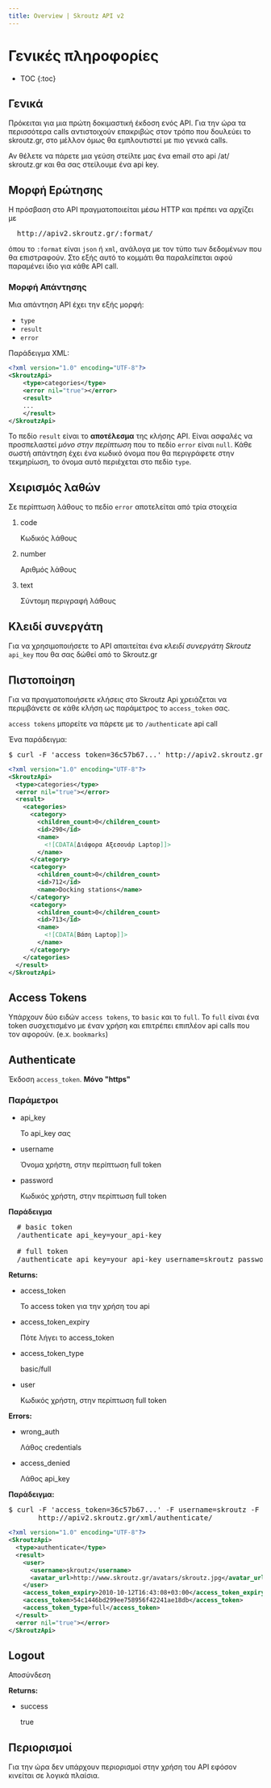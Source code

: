 ```yaml
---
title: Overview | Skroutz API v2
---
```


# Γενικές πληροφορίες

* TOC
{:toc}

## Γενικά

Πρόκειται για μια πρώτη δοκιμαστική έκδοση ενός API. Για την ώρα τα
περισσότερα calls αντιστοιχούν επακριβώς στον τρόπο που δουλεύει το
skroutz.gr, στο μέλλον όμως θα εμπλουτιστεί με πιο γενικά calls.

Αν θέλετε να πάρετε μια γεύση στείλτε μας ένα email στο api /at/
skroutz.gr και θα σας στείλουμε ένα api key.

## Μορφή Ερώτησης

Η πρόσβαση στο API πραγματοποιείται μέσω HTTP και πρέπει να αρχίζει με

<pre class="terminal">
  http://apiv2.skroutz.gr/:format/
</pre>

όπου το `:format` είναι `json` ή `xml`, ανάλογα με τον τύπο των
δεδομένων που θα επιστραφούν. Στο εξής αυτό το κομμάτι θα παραλείπεται
αφού παραμένει ίδιο για κάθε API call.

### Μορφή Απάντησης

Μια απάντηση API έχει την εξής μορφή:

* `type`
* `result`
* `error`

Παράδειγμα XML:

~~~ xml
<?xml version="1.0" encoding="UTF-8"?>
<SkroutzApi>
    <type>categories</type>
    <error nil="true"></error>
    <result>
    ...
    </result>
</SkroutzApi>
~~~

To πεδίο `result` είναι το **αποτέλεσμα** της κλήσης API. Είναι ασφαλές
να προσπελαστεί *μόνο στην περίπτωση* που το πεδίο `error` είναι
`null`. Κάθε σωστή απάντηση έχει ένα κωδικό όνομα που θα περιγράφετε
στην τεκμηρίωση, το όνομα αυτό περιέχεται στο πεδίο `type`.

## Χειρισμός λαθών

Σε περίπτωση λάθους το πεδίο `error` αποτελείται από τρία στοιχεία

<ol>
  <li>
    <p class="term">code</p>
    <p class="description">Κωδικός λάθους</p>
  </li>
  <li>
    <p class="term">number</p>
    <p class="description">Αριθμός λάθους</p>
  </li>
  <li>
    <p class="term">text</p>
    <p class="description">Σύντομη περιγραφή λάθους</p>
  </li>
</ol>

## Κλειδί συνεργάτη

Για να χρησιμοποιήσετε το API απαιτείται ένα *κλειδί συνεργάτη Skroutz* `api_key` που 
θα σας δώθεί από το Skroutz.gr

## Πιστοποίηση

Για να πραγματοποιήσετε κλήσεις στο Skroutz Api χρειάζεται να περιμβάνετε σε κάθε κλήση
ως παράμετρος το `access_token` σας.

`access tokens` μπορείτε να πάρετε με το `/authenticate` api call

Ένα παράδειγμα:

<pre class="terminal">
$ curl -F 'access_token=36c57b67...' http://apiv2.skroutz.gr/xml/subcats/769/
</pre>

~~~ xml
<?xml version="1.0" encoding="UTF-8"?>
<SkroutzApi>
  <type>categories</type>
  <error nil="true"></error>
  <result>
    <categories>
      <category>
        <children_count>0</children_count>
        <id>290</id>
        <name>
          <![CDATA[Διάφορα Αξεσουάρ Laptop]]>
        </name>
      </category>
      <category>
        <children_count>0</children_count>
        <id>712</id>
        <name>Docking stations</name>
      </category>
      <category>
        <children_count>0</children_count>
        <id>713</id>
        <name>
          <![CDATA[Βάση Laptop]]>
        </name>
      </category>
    </categories>
  </result>
</SkroutzApi>
~~~

## Access Tokens

Υπάρχουν δύο ειδών `access tokens`, το `basic` και το `full`.
Το `full` είναι ένα token συσχετισμένο με έναν χρήση και επιτρέπει επιπλέον api calls που τον αφορούν. (e.x. `bookmarks`)

## Authenticate

Έκδοση `access_token`. **Μόνο "https"**

### Παράμετροι

<ul>
  <li>
    <p class="term">api_key</p>
    <p class="description">Το api_key σας</p>
  </li>
  <li>
    <p class="term">username</p>
    <p class="description">Όνομα χρήστη, στην περίπτωση full token</p>
  </li>
  <li>
    <p class="term">password</p>
    <p class="description">Κωδικός χρήστη, στην περίπτωση full token</p>
  </li>
</ul>

**Παράδειγμα**

<pre class="terminal">
  # basic token
  /authenticate api_key=your_api-key

  # full token
  /authenticate api_key=your_api-key username=skroutz password=donald
</pre>

**Returns:**

<ul>
  <li>
    <p class="term">access_token</p>
    <p class="description">Το access token για την χρήση του api</p>
  </li>
  <li>
    <p class="term">access_token_expiry</p>
    <p class="description">Πότε λήγει το access_token</p>
  </li>
  <li>
    <p class="term">access_token_type</p>
    <p class="description">basic/full</p>
  </li>
  <li>
    <p class="term">user</p>
    <p class="description">Κωδικός χρήστη, στην περίπτωση full token</p>
  </li>
</ul>

**Errors:**

<ul>
  <li>
    <p class="term">wrong_auth</p>
    <p class="description">Λάθος credentials</p>
  </li>
  <li>
    <p class="term">access_denied</p>
    <p class="description">Λάθος api_key</p>
  </li>
</ul>

**Παράδειγμα:**

<pre class="terminal">
$ curl -F 'access_token=36c57b67...' -F username=skroutz -F password=donald \
       http://apiv2.skroutz.gr/xml/authenticate/
</pre>

~~~ xml
<?xml version="1.0" encoding="UTF-8"?>
<SkroutzApi>
  <type>authenticate</type>
  <result>
    <user>
      <username>skroutz</username>
      <avatar_url>http://www.skroutz.gr/avatars/skroutz.jpg</avatar_url>
    </user>
    <access_token_expiry>2010-10-12T16:43:08+03:00</access_token_expiry>
    <access_token>54c1446bd299ee758956f42241ae18db</access_token>
    <access_token_type>full</access_token>
  </result>
  <error nil="true"></error>
</SkroutzApi>
~~~

## Logout
Αποσύνδεση

**Returns:**

<ul>
  <li>
    <p class="term">success</p>
    <p class="description">true</p>
  </li>
</ul>
    
## Περιορισμοί

Για την ώρα δεν υπάρχουν περιορισμοί στην χρήση του API εφόσον κινείται
σε λογικά πλαίσια.
